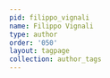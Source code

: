 ```yaml
---
pid: filippo_vignali
name: Filippo Vignali
type: author
order: '050'
layout: tagpage
collection: author_tags
---
```


